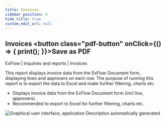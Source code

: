 ```yaml
---
title: Invoices
sidebar_position: 4
hide_title: true
custom_edit_url: null
---
```

## Invoices <button class="pdf-button" onClick={() => { print(); }}>Save as PDF</button>

ExFlow \| Inquiries and reports \| Invoices

This report displays invoice data from the ExFlow Document form, displaying lines and approvers on each row. The purpose of running this report is to export the data to Excel and make further filtering, charts etc.

- Displays invoice data from the ExFlow Document form (incl line, approvers).
- Recommended to export to Excel for further filtering, charts etc.


![Graphical user interface, application Description automatically generated](@site/static/img/media/image119.png)
